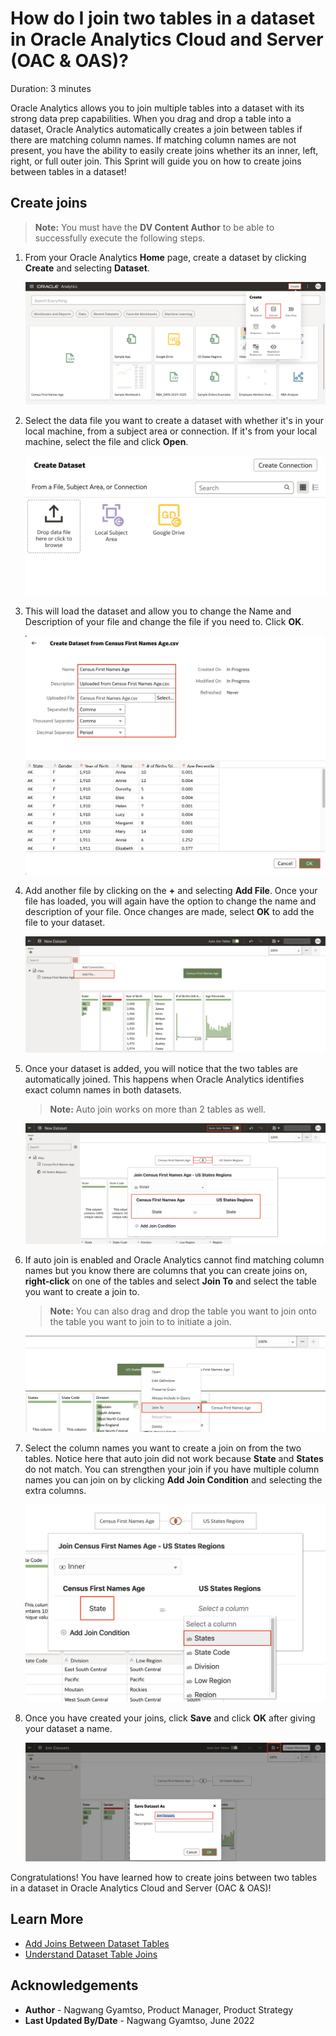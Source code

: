 # How do I join two tables in a dataset in Oracle Analytics Cloud and Server (OAC & OAS)?

Duration: 3 minutes

Oracle Analytics allows you to join multiple tables into a dataset with its strong data prep capabilities. When you drag and drop a table into a dataset, Oracle Analytics automatically creates a join between tables if there are matching column names. If matching column names are not present, you have the ability to easily create joins whether its an inner, left, right, or full outer join. This Sprint will guide you on how to create joins between tables in a dataset!

[](youtube:S8XJjIB93fg:large)

## Create joins
>**Note:** You must have the **DV Content Author** to be able to successfully execute the following steps.

1. From your Oracle Analytics **Home** page, create a dataset by clicking **Create** and selecting **Dataset**.

    ![Create dataset](images/create-dataset.png)

2. Select the data file you want to create a dataset with whether it's in your local machine, from a subject area or connection. If it's from your local machine, select the file and click **Open**.

    ![Select dataset](images/select-dataset.png)

3. This will load the dataset and allow you to change the Name and Description of your file and change the file if you need to. Click **OK**.

    ![OK](images/ok.png)

4. Add another file by clicking on the **+** and selecting **Add File**. Once your file has loaded, you will again have the option to change the name and description of your file. Once changes are made, select **OK** to add the file to your dataset.

    ![Add file](images/add-file.png)

5. Once your dataset is added, you will notice that the two tables are automatically joined. This happens when Oracle Analytics identifies exact column names in both datasets.

    >**Note:** Auto join works on more than 2 tables as well.

    ![Auto join](images/auto-join.png)

6. If auto join is enabled and Oracle Analytics cannot find matching column names but you know there are columns that you can create joins on, **right-click** on one of the tables and select **Join To** and select the table you want to create a join to.

    >**Note:** You can also drag and drop the table you want to join onto the table you want to join to to initiate a join.

    ![Manual join](images/manual-join.png)

7. Select the column names you want to create a join on from the two tables. Notice here that auto join did not work because **State** and **States** do not match. You can strengthen your join if you have multiple column names you can join on by clicking **Add Join Condition** and selecting the extra columns.

    ![Manual join](images/state-states.png)

8. Once you have created your joins, click **Save** and click **OK** after giving your dataset a name.

    ![Save dataset](images/save-dataset.png)

Congratulations! You have learned how to create joins between two tables in a dataset in Oracle Analytics Cloud and Server (OAC & OAS)!

## Learn More
* [Add Joins Between Dataset Tables](https://docs.oracle.com/en/cloud/paas/analytics-cloud/acubi/add-joins-dataset-tables.html)
* [Understand Dataset Table Joins](https://docs.oracle.com/en/cloud/paas/analytics-cloud/acubi/understand-dataset-table-joins.html)

## Acknowledgements
* **Author** - Nagwang Gyamtso, Product Manager, Product Strategy
* **Last Updated By/Date** - Nagwang Gyamtso,  June 2022
